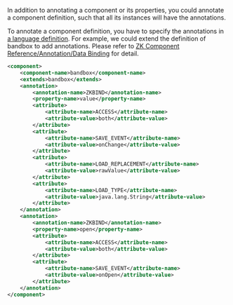 In addition to annotating a component or its properties, you could
annotate a component definition, such that all its instances will have
the annotations.

To annotate a component definition, you have to specify the annotations
in [a language definition]({{site.baseurl}}/zk_client_side_ref/language_definition).
For example, we could extend the definition of bandbox to add
annotations. Please refer to [ZK Component Reference/Annotation/Data Binding]({{site.baseurl}}/zk_component_ref/data_binding) for
detail.

```xml
<component>
    <component-name>bandbox</component-name>
    <extends>bandbox</extends>
    <annotation>
        <annotation-name>ZKBIND</annotation-name>
        <property-name>value</property-name>
        <attribute>
            <attribute-name>ACCESS</attribute-name>
            <attribute-value>both</attribute-value>
        </attribute>
        <attribute>
            <attribute-name>SAVE_EVENT</attribute-name>
            <attribute-value>onChange</attribute-value>
        </attribute>
        <attribute>
            <attribute-name>LOAD_REPLACEMENT</attribute-name>
            <attribute-value>rawValue</attribute-value>
        </attribute>
        <attribute>
            <attribute-name>LOAD_TYPE</attribute-name>
            <attribute-value>java.lang.String</attribute-value>
        </attribute>
    </annotation>
    <annotation>
        <annotation-name>ZKBIND</annotation-name>
        <property-name>open</property-name>
        <attribute>
            <attribute-name>ACCESS</attribute-name>
            <attribute-value>both</attribute-value>
        </attribute>
        <attribute>
            <attribute-name>SAVE_EVENT</attribute-name>
            <attribute-value>onOpen</attribute-value>
        </attribute>
    </annotation>       
</component>
```
